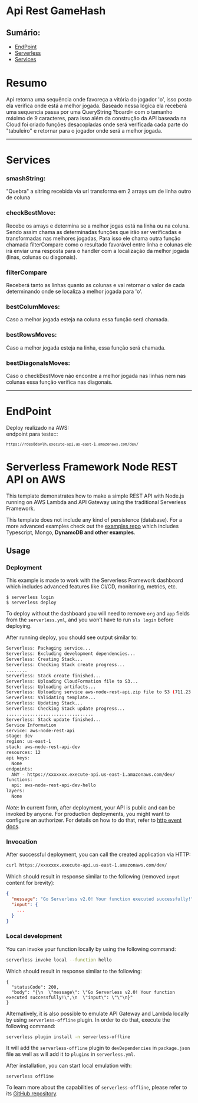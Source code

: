 # Api Rest GameHash
<h2>Sumário:</h2>
<ul>
<li><a href="#endpoint">EndPoint</a></li>
<li><a href="#serverless">Serverless</a></li>
<li><a href="#services">Services</a></li>
</ul>

# Resumo
  Api retorna uma sequência onde favoreça a vitória do jogador 'o', isso posto ela verifica onde está a melhor jogada.
  Baseado nessa lógica ela receberá uma sequencia passa por uma QueryString ?board= com o tamanho máximo de 9 caracteres, para isso além da construção da API baseada na Cloud foi criado funções desacopladas onde será verificada cada parte do "tabuleiro" e retornar para o jogador onde será a melhor jogada.
<hr>

# Services
  <h3 name="services">smashString:</h3> 
  "Quebra" a sitring recebida via url transforma em 2 arrays um de linha outro de coluna
  <br>
  <h3>checkBestMove:</h3> 
  Recebe os arrays e determina se a melhor jogas está na linha ou na coluna. Sendo assim chama as determinadas funções que irão ser verificadas e transformadas nas melhores jogadas, Para isso ele chama outra função chamada filterCompare como o resultado favorável entre linha e colunas ele irá enviar uma resposta para o handler com a localização da melhor jogada (linas, colunas ou diagonais).
<br>
  <h3>filterCompare</h3> 
  Receberá tanto as linhas quanto as colunas e vai retornar o valor de cada determinando onde se localiza a melhor jogada para 'o'.
<br>
  <h3>bestColumMoves:</h3> 
  Caso a melhor jogada esteja na coluna essa função será chamada.
<br>
  <h3>bestRowsMoves:</h3> 
  Caso a melhor jogada esteja na linha, essa função será chamada.
<br>  
  <h3>bestDiagonalsMoves:</h3> Caso o checkBestMove não encontre a melhor jogada nas linhas nem nas colunas essa função verifica nas diagonais.
<br>
<hr>

# EndPoint

Deploy realizado na AWS: <br>
endpoint para teste:::<br>
<code name="endpoint">
``
https://rdes8davlh.execute-api.us-east-1.amazonaws.com/dev/
``
</code>


# Serverless Framework Node REST API on AWS

This template demonstrates how to make a simple REST API with Node.js running on AWS Lambda and API Gateway using the traditional Serverless Framework.

This template does not include any kind of persistence (database). For a more advanced examples check out the [examples repo](https://github.com/serverless/examples/) which includes Typescript, Mongo, <b name="serverless">DynamoDB and other examples</b>.



## Usage

### Deployment

This example is made to work with the Serverless Framework dashboard which includes advanced features like CI/CD, monitoring, metrics, etc.

```
$ serverless login
$ serverless deploy
```

To deploy without the dashboard you will need to remove `org` and `app` fields from the `serverless.yml`, and you won’t have to run `sls login` before deploying.

After running deploy, you should see output similar to:

```bash
Serverless: Packaging service...
Serverless: Excluding development dependencies...
Serverless: Creating Stack...
Serverless: Checking Stack create progress...
........
Serverless: Stack create finished...
Serverless: Uploading CloudFormation file to S3...
Serverless: Uploading artifacts...
Serverless: Uploading service aws-node-rest-api.zip file to S3 (711.23 KB)...
Serverless: Validating template...
Serverless: Updating Stack...
Serverless: Checking Stack update progress...
.................................
Serverless: Stack update finished...
Service Information
service: aws-node-rest-api
stage: dev
region: us-east-1
stack: aws-node-rest-api-dev
resources: 12
api keys:
  None
endpoints:
  ANY - https://xxxxxxx.execute-api.us-east-1.amazonaws.com/dev/
functions:
  api: aws-node-rest-api-dev-hello
layers:
  None
```

_Note_: In current form, after deployment, your API is public and can be invoked by anyone. For production deployments, you might want to configure an authorizer. For details on how to do that, refer to [http event docs](https://www.serverless.com/framework/docs/providers/aws/events/apigateway/).

### Invocation

After successful deployment, you can call the created application via HTTP:

```bash
curl https://xxxxxxx.execute-api.us-east-1.amazonaws.com/dev/
```

Which should result in response similar to the following (removed `input` content for brevity):

```json
{
  "message": "Go Serverless v2.0! Your function executed successfully!",
  "input": {
    ...
  }
}
```

### Local development

You can invoke your function locally by using the following command:

```bash
serverless invoke local --function hello
```

Which should result in response similar to the following:

```
{
  "statusCode": 200,
  "body": "{\n  \"message\": \"Go Serverless v2.0! Your function executed successfully!\",\n  \"input\": \"\"\n}"
}
```


Alternatively, it is also possible to emulate API Gateway and Lambda locally by using `serverless-offline` plugin. In order to do that, execute the following command:

```bash
serverless plugin install -n serverless-offline
```

It will add the `serverless-offline` plugin to `devDependencies` in `package.json` file as well as will add it to `plugins` in `serverless.yml`.

After installation, you can start local emulation with:

```
serverless offline
```

To learn more about the capabilities of `serverless-offline`, please refer to its [GitHub repository](https://github.com/dherault/serverless-offline).
